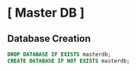 # [ Master DB ]
  
## Database Creation

```sql
DROP DATABASE IF EXISTS masterdb;
CREATE DATABASE IF NOT EXISTS masterdb;
```